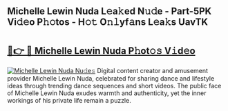 ## Michelle Lewin Nuda L𝚎a𝚔ed N𝚞𝚍e - Part-5PK Vi𝚍𝚎o P𝚑𝚘tos - H𝚘𝚝 O𝚗𝚕yf𝚊ns L𝚎a𝚔s UavTK

# <h2><a href="http://kf27jt7.oniu.top/?m=Michelle+Lewin+Nuda">🔗👉 🔴 Michelle Lewin Nuda P𝚑ot𝚘𝚜 V𝚒d𝚎o</a></h2>

[![Michelle Lewin Nuda Nu𝚍e𝚜](https://i.imgur.com/0qMVB7G.gif)](http://kf27jt7.oniu.top/?m=Michelle+Lewin+Nuda)
Digital content creator and amusement provider Michelle Lewin Nuda, celebrated for sharing dance and lifestyle ideas through trending dance sequences and short videos. The public face of Michelle Lewin Nuda exudes warmth and authenticity, yet the inner workings of his private life remain a puzzle.  
